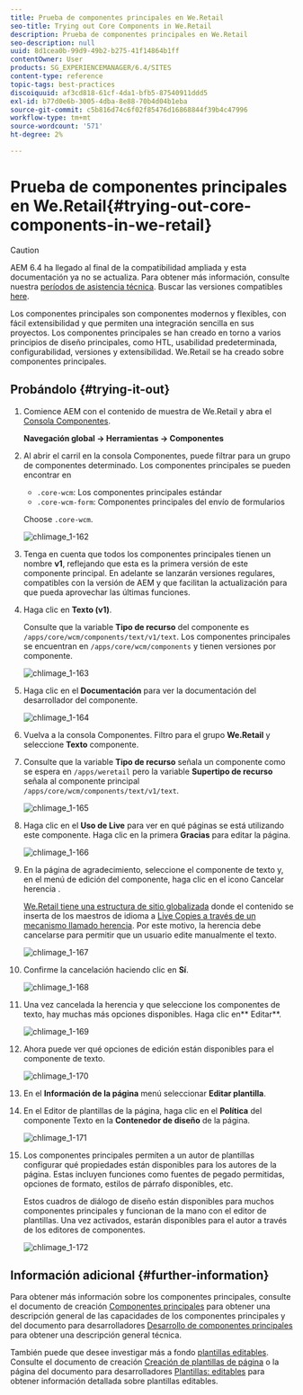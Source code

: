 ```yaml
---
title: Prueba de componentes principales en We.Retail
seo-title: Trying out Core Components in We.Retail
description: Prueba de componentes principales en We.Retail
seo-description: null
uuid: 8d1cea0b-99d9-49b2-b275-41f14864b1ff
contentOwner: User
products: SG_EXPERIENCEMANAGER/6.4/SITES
content-type: reference
topic-tags: best-practices
discoiquuid: af3cd818-61cf-4da1-bfb5-87540911ddd5
exl-id: b77d0e6b-3005-4dba-8e88-70b4d04b1eba
source-git-commit: c5b816d74c6f02f85476d16868844f39b4c47996
workflow-type: tm+mt
source-wordcount: '571'
ht-degree: 2%

---
```


# Prueba de componentes principales en We.Retail{#trying-out-core-components-in-we-retail}

>[!CAUTION]
>
>AEM 6.4 ha llegado al final de la compatibilidad ampliada y esta documentación ya no se actualiza. Para obtener más información, consulte nuestra [períodos de asistencia técnica](https://helpx.adobe.com/es/support/programs/eol-matrix.html). Buscar las versiones compatibles [here](https://experienceleague.adobe.com/docs/).

Los componentes principales son componentes modernos y flexibles, con fácil extensibilidad y que permiten una integración sencilla en sus proyectos. Los componentes principales se han creado en torno a varios principios de diseño principales, como HTL, usabilidad predeterminada, configurabilidad, versiones y extensibilidad. We.Retail se ha creado sobre componentes principales.

## Probándolo {#trying-it-out}

1. Comience AEM con el contenido de muestra de We.Retail y abra el [Consola Componentes](/help/sites-authoring/default-components-console.md).

   **Navegación global -> Herramientas -> Componentes**

1. Al abrir el carril en la consola Componentes, puede filtrar para un grupo de componentes determinado. Los componentes principales se pueden encontrar en

   * `.core-wcm`: Los componentes principales estándar
   * `.core-wcm-form`: Componentes principales del envío de formularios

   Choose `.core-wcm`.

   ![chlimage_1-162](assets/chlimage_1-162.png)

1. Tenga en cuenta que todos los componentes principales tienen un nombre **v1**, reflejando que esta es la primera versión de este componente principal. En adelante se lanzarán versiones regulares, compatibles con la versión de AEM y que facilitan la actualización para que pueda aprovechar las últimas funciones.
1. Haga clic en **Texto (v1)**.

   Consulte que la variable **Tipo de recurso** del componente es `/apps/core/wcm/components/text/v1/text`. Los componentes principales se encuentran en `/apps/core/wcm/components` y tienen versiones por componente.

   ![chlimage_1-163](assets/chlimage_1-163.png)

1. Haga clic en el **Documentación** para ver la documentación del desarrollador del componente.

   ![chlimage_1-164](assets/chlimage_1-164.png)

1. Vuelva a la consola Componentes. Filtro para el grupo **We.Retail** y seleccione **Texto** componente.
1. Consulte que la variable **Tipo de recurso** señala un componente como se espera en `/apps/weretail` pero la variable **Supertipo de recurso** señala al componente principal `/apps/core/wcm/components/text/v1/text`.

   ![chlimage_1-165](assets/chlimage_1-165.png)

1. Haga clic en el **Uso de Live** para ver en qué páginas se está utilizando este componente. Haga clic en la primera **Gracias** para editar la página.

   ![chlimage_1-166](assets/chlimage_1-166.png)

1. En la página de agradecimiento, seleccione el componente de texto y, en el menú de edición del componente, haga clic en el icono Cancelar herencia .

   [We.Retail tiene una estructura de sitio globalizada](/help/sites-developing/we-retail-globalized-site-structure.md) donde el contenido se inserta de los maestros de idioma a [Live Copies a través de un mecanismo llamado herencia](/help/sites-administering/msm.md). Por este motivo, la herencia debe cancelarse para permitir que un usuario edite manualmente el texto.

   ![chlimage_1-167](assets/chlimage_1-167.png)

1. Confirme la cancelación haciendo clic en **Sí**.

   ![chlimage_1-168](assets/chlimage_1-168.png)

1. Una vez cancelada la herencia y que seleccione los componentes de texto, hay muchas más opciones disponibles. Haga clic en** Editar**.

   ![chlimage_1-169](assets/chlimage_1-169.png)

1. Ahora puede ver qué opciones de edición están disponibles para el componente de texto.

   ![chlimage_1-170](assets/chlimage_1-170.png)

1. En el **Información de la página** menú seleccionar **Editar plantilla**.
1. En el Editor de plantillas de la página, haga clic en el **Política** del componente Texto en la **Contenedor de diseño** de la página.

   ![chlimage_1-171](assets/chlimage_1-171.png)

1. Los componentes principales permiten a un autor de plantillas configurar qué propiedades están disponibles para los autores de la página. Estas incluyen funciones como fuentes de pegado permitidas, opciones de formato, estilos de párrafo disponibles, etc.

   Estos cuadros de diálogo de diseño están disponibles para muchos componentes principales y funcionan de la mano con el editor de plantillas. Una vez activados, estarán disponibles para el autor a través de los editores de componentes.

   ![chlimage_1-172](assets/chlimage_1-172.png)

## Información adicional {#further-information}

Para obtener más información sobre los componentes principales, consulte el documento de creación [Componentes principales](https://experienceleague.adobe.com/docs/experience-manager-core-components/using/introduction.html?lang=es) para obtener una descripción general de las capacidades de los componentes principales y del documento para desarrolladores [Desarrollo de componentes principales](https://helpx.adobe.com/experience-manager/core-components/using/developing.html) para obtener una descripción general técnica.

También puede que desee investigar más a fondo [plantillas editables](/help/sites-developing/we-retail-editable-templates.md). Consulte el documento de creación [Creación de plantillas de página](/help/sites-authoring/templates.md) o la página del documento para desarrolladores [Plantillas: editables](/help/sites-developing/page-templates-editable.md) para obtener información detallada sobre plantillas editables.
